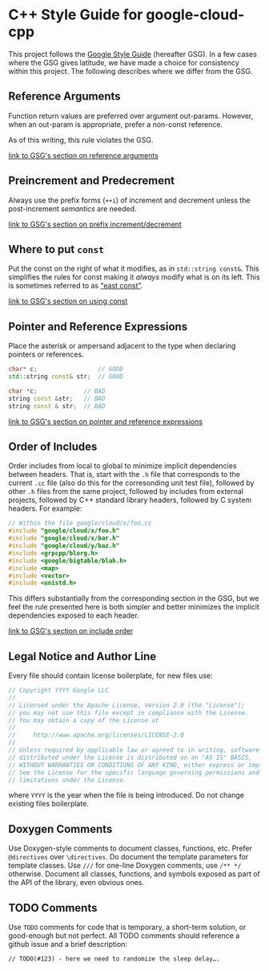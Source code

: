 # C++ Style Guide for google-cloud-cpp

This project follows the [Google Style Guide][google-style-guide-link]
(hereafter GSG). In a few cases where the GSG gives latitude, we have made a
choice for consistency within this project. The following describes where we
differ from the GSG.

[google-style-guide-link]: https://google.github.io/styleguide/cppguide.html

## Reference Arguments

Function return values are preferred over argument out-params. However, when an
out-param is appropriate, prefer a non-const reference.

As of this writing, this rule violates the GSG.

[link to GSG's section on reference arguments](https://google.github.io/styleguide/cppguide.html#Reference_Arguments)

## Preincrement and Predecrement

Always use the prefix forms (`++i`) of increment and decrement unless the
post-increment *semantics* are needed.

[link to GSG's section on prefix increment/decrement](https://google.github.io/styleguide/cppguide.html#Preincrement_and_Predecrement)

## Where to put `const`

Put the const on the right of what it modifies, as in `std::string const&`.
This simplifies the rules for const making it *always* modify what is on its
left. This is sometimes referred to as ["east const"][east-const-link].

[link to GSG's section on using const](https://google.github.io/styleguide/cppguide.html#Use_of_const)

[east-const-link]: https://google.com/search?q=c%2B%2B+"east+const"

## Pointer and Reference Expressions

Place the asterisk or ampersand adjacent to the type when declaring pointers or
references.

```C++
char* c;                 // GOOD
std::string const& str;  // GOOD

char *c;             // BAD
string const &str;   // BAD
string const & str;  // BAD
```

[link to GSG's section on pointer and reference expressions](https://google.github.io/styleguide/cppguide.html#Pointer_and_Reference_Expressions)

## Order of Includes

Order includes from local to global to minimize implicit dependencies between
headers. That is, start with the `.h` file that corresponds to the current
`.cc` file (also do this for the corresonding unit test file), followed by
other `.h` files from the same project, followed by includes from external
projects, followed by C++ standard library headers, followed by C system
headers. For example:

```C++
// Within the file google/cloud/x/foo.cc
#include "google/cloud/x/foo.h"
#include "google/cloud/x/bar.h"
#include "google/cloud/y/baz.h"
#include <grpcpp/blorg.h>
#include <google/bigtable/blah.h>
#include <map>
#include <vector>
#include <unistd.h>
```

This differs substantially from the corresponding section in the GSG, but we
feel the rule presented here is both simpler and better minimizes the implicit
dependencies exposed to each header.

[link to GSG's section on include order](https://google.github.io/styleguide/cppguide.html#Names_and_Order_of_Includes)

## Legal Notice and Author Line

Every file should contain license boilerplate, for new files use:

```C++
// Copyright YYYY Google LLC
//
// Licensed under the Apache License, Version 2.0 (the "License");
// you may not use this file except in compliance with the License.
// You may obtain a copy of the License at
//
//     http://www.apache.org/licenses/LICENSE-2.0
//
// Unless required by applicable law or agreed to in writing, software
// distributed under the License is distributed on an "AS IS" BASIS,
// WITHOUT WARRANTIES OR CONDITIONS OF ANY KIND, either express or implied.
// See the License for the specific language governing permissions and
// limitations under the License.
```

where `YYYY` is the year when the file is being introduced. Do not change existing files boilerplate.

## Doxygen Comments

Use Doxygen-style comments to document classes, functions, etc. Prefer
`@directives` over `\directives`. Do document the template parameters for
template classes. Use `///` for one-line Doxygen comments, use `/** */`
otherwise. Document all classes, functions, and symbols exposed as part of the
API of the library, even obvious ones.

## TODO Comments

Use `TODO` comments for code that is temporary, a short-term solution, or
good-enough but not perfect. All TODO comments should reference a github issue
and a brief description:

```
// TODO(#123) - here we need to randomize the sleep delay….
```
